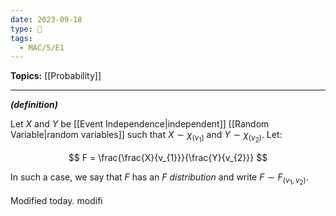 ```yaml
---
date: 2023-09-18
type: 🧠
tags:
  - MAC/5/E1
---
```


**Topics:** [[Probability]]

---

_**(definition)**_

Let $X$ and $Y$ be [[Event Independence|independent]] [[Random Variable|random variables]] such that $X \sim \chi_{(v_{1})}$ and $Y \sim \chi_{(v_{2})}$. Let:

$$
F = \frac{\frac{X}{v_{1}}}{\frac{Y}{v_{2}}}
$$

In such a case, we say that $F$ has an _F distribution_ and write $F \sim F_{(v_{1}, v_{2})}$.

Modified today. modifi
